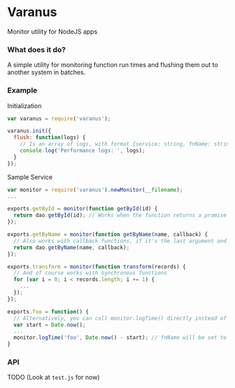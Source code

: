 # Varanus
Monitor utility for NodeJS apps

### What does it do?
A simple utility for monitoring function run times and flushing them out to another system in batches.

### Example

Initialization
```js
var varanus = require('varanus');

varanus.init({
  flush: function(logs) {
    // Is an array of logs, with format {service: string, fnName: string, time: integer (ms), created: Date}
    console.log('Performance logs: ', logs);
  }
});
```

Sample Service
```js
var monitor = require('varanus').newMonitor(__filename);
...

exports.getById = monitor(function getById(id) {
  return dao.getById(id); // Works when the function returns a promise
});

exports.getByName = monitor(function getByName(name, callback) {
  // Also works with callback functions, if it's the last argument and follows (err, result) style
  return dao.getByName(name, callback);
});

exports.transform = monitor(function transform(records) {
  // And of course works with synchronous functions
  for (var i = 0; i < records.length; i += 1) {
    ...
  });
});

exports.foo = function() {
  // Alternatively, you can call monitor.logTime() directly instead of wrapping a function
  var start = Date.now();
  ...
  monitor.logTime('foo', Date.now() - start); // fnName will be set to 'foo'
}
```

### API
TODO (Look at `test.js` for now)

